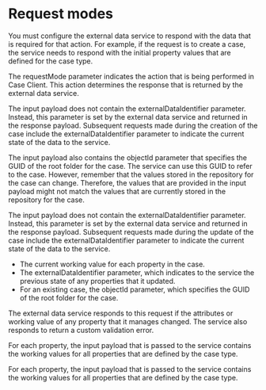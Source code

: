 # Request modes

You must configure the external data service to respond
with the data that is required for that action. For example, if the
request is to create a case, the service needs to respond with the
initial property values that are defined for the case type.

The requestMode parameter
indicates the action that is being performed in Case Client. This action determines
the response that is returned by the external data service.

The input payload
does not contain the externalDataIdentifier parameter.
Instead, this parameter is set by the external data service and returned
in the response payload. Subsequent requests made during the creation
of the case include the externalDataIdentifier parameter
to indicate the current state of the data to the service.

The input payload also contains the objectId parameter
that specifies the GUID of the root folder for the case. The service
can use this GUID to refer to the case. However, remember that the
values stored in the repository for the case can change. Therefore,
the values that are provided in the input payload might not match
the values that are currently stored in the repository for the case.

The input payload does not contain the externalDataIdentifier parameter.
Instead, this parameter is set by the external data service and returned
in the response payload. Subsequent requests made during the update
of the case include the externalDataIdentifier parameter
to indicate the current state of the data to the service.

- The current working value for each property in the case.
- The externalDataIdentifier parameter, which
indicates to the service the previous state of any properties that
it updated.
- For an existing case, the objectId parameter,
which specifies the GUID of the root folder for the case.

The external data service responds to this request if the
attributes or working value of any property that it manages changed.
The service also responds to return a custom validation error.

For each property, the input payload that is
passed to the service contains the working values for all properties
that are defined by the case type.

For each property, the input payload that is passed
to the service contains the working values for all properties that
are defined by the case type.